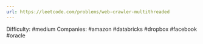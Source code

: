```yaml
---
url: https://leetcode.com/problems/web-crawler-multithreaded
---
```


Difficulty: #medium
Companies: #amazon #databricks #dropbox #facebook #oracle